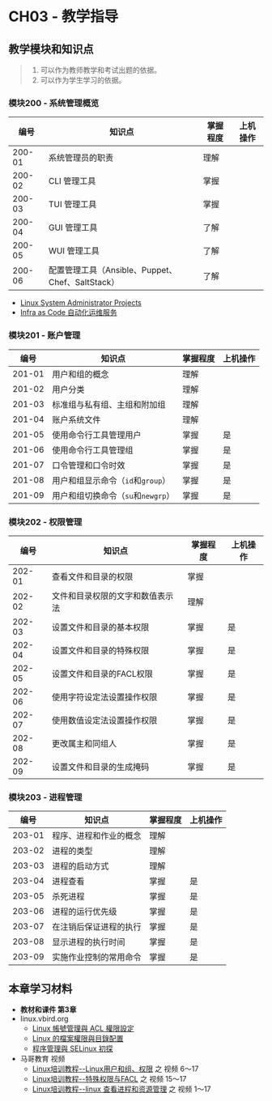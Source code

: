 # CH03 - 教学指导

## 教学模块和知识点

> 1. 可以作为教师教学和考试出题的依据。
> 2. 可以作为学生学习的依据。

### 模块200 - 系统管理概览

|  编号  |           知识点                  | 掌握程度 | 上机操作 |
| ------ | --------------------------------- | -------- | -------- |
| 200-01 | 系统管理员的职责                  |   理解   |          |
| 200-02 | CLI 管理工具                      |   掌握   |          |
| 200-03 | TUI 管理工具                      |   掌握   |          |
| 200-04 | GUI 管理工具                      |   了解   |          |
| 200-05 | WUI 管理工具                      |   了解   |          |
| 200-06 | 配置管理工具（Ansible、Puppet、Chef、SaltStack）  |   了解   |          |

* [Linux System Administrator Projects](https://www.linuxtrainingacademy.com/linux-projects/)
* [Infra as Code 自动化运维服务](http://www.connext.com.cn/solution/infra-as-code自动化运维服务/)

### 模块201 - 账户管理

|  编号  |           知识点                  | 掌握程度 | 上机操作 |
| ------ | --------------------------------- | -------- | -------- |
| 201-01 | 用户和组的概念                    |   理解   |          |
| 201-02 | 用户分类                          |   理解   |          |
| 201-03 | 标准组与私有组、主组和附加组      |   理解   |          |
| 201-04 | 账户系统文件                      |   理解   |          |
| 201-05 | 使用命令行工具管理用户            |   掌握   |   是     |
| 201-06 | 使用命令行工具管理组              |   掌握   |   是     |
| 201-07 | 口令管理和口令时效                |   掌握   |   是     |
| 201-08 | 用户和组显示命令（`id`和`group`） |   掌握   |   是     |
| 201-09 | 用户和组切换命令（`su`和`newgrp`）|   掌握   |   是     |


### 模块202 - 权限管理

|  编号  |           知识点                  | 掌握程度 | 上机操作 |
| ------ | --------------------------------- | -------- | -------- |
| 202-01 | 查看文件和目录的权限              |   掌握   |          |
| 202-02 | 文件和目录权限的文字和数值表示法  |   理解   |          |
| 202-03 | 设置文件和目录的基本权限          |   掌握   |   是     |
| 202-04 | 设置文件和目录的特殊权限          |   掌握   |   是     |
| 202-05 | 设置文件和目录的FACL权限          |   掌握   |   是     |
| 202-06 | 使用字符设定法设置操作权限        |   掌握   |   是     |
| 202-07 | 使用数值设定法设置操作权限        |   掌握   |   是     |
| 202-08 | 更改属主和同组人                  |   掌握   |   是     |
| 202-09 | 设置文件和目录的生成掩码          |   掌握   |   是     |


### 模块203 - 进程管理

|  编号  |           知识点                  | 掌握程度 | 上机操作 |
| ------ | --------------------------------- | -------- | -------- |
| 203-01 | 程序、进程和作业的概念            |   理解   |          |
| 203-02 | 进程的类型                        |   理解   |          |
| 203-03 | 进程的启动方式                    |   理解   |          |
| 203-04 | 进程查看                          |   掌握   |   是     |
| 203-05 | 杀死进程                          |   掌握   |   是     |
| 203-06 | 进程的运行优先级                  |   掌握   |   是     |
| 203-07 | 在注销后保证进程的执行            |   掌握   |   是     |
| 203-08 | 显示进程的执行时间                |   掌握   |   是     |
| 203-09 | 实施作业控制的常用命令            |   掌握   |   是     |

## 本章学习材料

* **教材和课件 第3章**
* linux.vbird.org
  * [Linux 帳號管理與 ACL 權限設定](http://linux.vbird.org/linux_basic/0410accountmanager.php)
  * [Linux 的檔案權限與目錄配置](http://linux.vbird.org/linux_basic/0210filepermission.php)
  * [程序管理與 SELinux 初探](http://linux.vbird.org/linux_basic/0440processcontrol.php)
* 马哥教育 视频
  * [Linux培训教程--Linux用户和组、权限](http://edu.51cto.com/course/course_id-5537.html) 之 视频 6～17
  * [Linux培训教程--特殊权限与FACL](http://edu.51cto.com/course/course_id-5539.html) 之 视频 15～17
  * [Linux培训教程--linux 查看进程和资源管理](http://edu.51cto.com/course/course_id-5541.html) 之 视频 1～17



